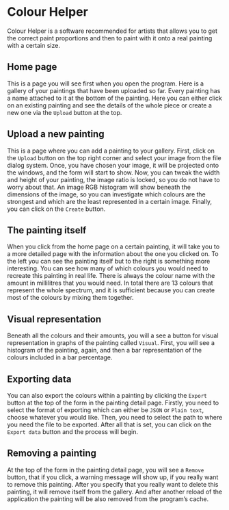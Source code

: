 # Colour Helper

Colour Helper is a software recommended for artists that allows you to get the correct paint proportions and then to paint with it onto a real painting with a certain size.

## Home page

This is a page you will see first when you open the program. Here is a gallery of your paintings that have been uploaded so far. Every painting has a name attached to it at the bottom of the painting. Here you can either click on an existing painting and see the details of the whole piece or create a new one via the `Upload` button at the top.

## Upload a new painting

This is a page where you can add a painting to your gallery. First, click on the `Upload` button on the top right corner and select your image from the file dialog system. Once, you have chosen your image, it will be projected onto the windows, and the form will start to show. Now, you can tweak the width and height of your painting, the image ratio is locked, so you do not have to worry about that. An image RGB histogram will show beneath the dimensions of the image, so you can investigate which colours are the strongest and which are the least represented in a certain image. Finally, you can click on the `Create` button.

## The painting itself

When you click from the home page on a certain painting, it will take you to a more detailed page with the information about the one you clicked on. To the left you can see the painting itself but to the right is something more interesting. You can see how many of which colours you would need to recreate this painting in real life. There is always the colour name with the amount in millilitres that you would need. In total there are 13 colours that represent the whole spectrum, and it is sufficient because you can create most of the colours by mixing them together.

## Visual representation

Beneath all the colours and their amounts, you will a see a button for visual representation in graphs of the painting called `Visual`. First, you will see a histogram of the painting, again, and then a bar representation of the colours included in a bar percentage.

## Exporting data

You can also export the colours within a painting by clicking the `Export` button at the top of the form in the painting detail page. Firstly, you need to select the format of exporting which can either be `JSON` or `Plain text`, choose whatever you would like. Then, you need to select the path to where you need the file to be exported. After all that is set, you can click on the `Export data` button and the process will begin.

## Removing a painting

At the top of the form in the painting detail page, you will see a `Remove` button, that if you click, a warning message will show up, if you really want to remove this painting. After you specify that you really want to delete this painting, it will remove itself from the gallery. And after another reload of the application the painting will be also removed from the program’s cache.

